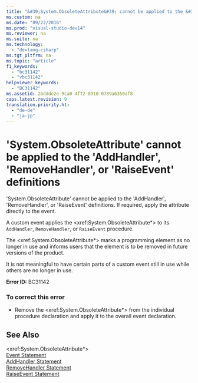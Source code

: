 ```yaml
---
title: "&#39;System.ObsoleteAttribute&#39; cannot be applied to the &#39;AddHandler&#39;, &#39;RemoveHandler&#39;, or &#39;RaiseEvent&#39; definitions"
ms.custom: na
ms.date: "09/22/2016"
ms.prod: "visual-studio-dev14"
ms.reviewer: na
ms.suite: na
ms.technology: 
  - "devlang-csharp"
ms.tgt_pltfrm: na
ms.topic: "article"
f1_keywords: 
  - "bc31142"
  - "vbc31142"
helpviewer_keywords: 
  - "BC31142"
ms.assetid: 2bddde2e-9ca0-4f72-8910-0789a6350af8
caps.latest.revision: 9
translation.priority.ht: 
  - "de-de"
  - "ja-jp"
---
```

# &#39;System.ObsoleteAttribute&#39; cannot be applied to the &#39;AddHandler&#39;, &#39;RemoveHandler&#39;, or &#39;RaiseEvent&#39; definitions
'System.ObsoleteAttribute' cannot be applied to the 'AddHandler', 'RemoveHandler', or 'RaiseEvent' definitions. If required, apply the attribute directly to the event.  
  
 A custom event applies the \<xref:System.ObsoleteAttribute*> to its `AddHandler`, `RemoveHandler`, or `RaiseEvent` procedure.  
  
 The \<xref:System.ObsoleteAttribute*> marks a programming element as no longer in use and informs users that the element is to be removed in future versions of the product.  
  
 It is not meaningful to have certain parts of a custom event still in use while others are no longer in use.  
  
 **Error ID:** BC31142  
  
### To correct this error  
  
-   Remove the \<xref:System.ObsoleteAttribute*> from the individual procedure declaration and apply it to the overall event declaration.  
  
## See Also  
 \<xref:System.ObsoleteAttribute*>   
 [Event Statement](../vs140/event-statement.md)   
 [AddHandler Statement](../vs140/addhandler-statement.md)   
 [RemoveHandler Statement](../vs140/removehandler-statement.md)   
 [RaiseEvent Statement](../vs140/raiseevent-statement.md)